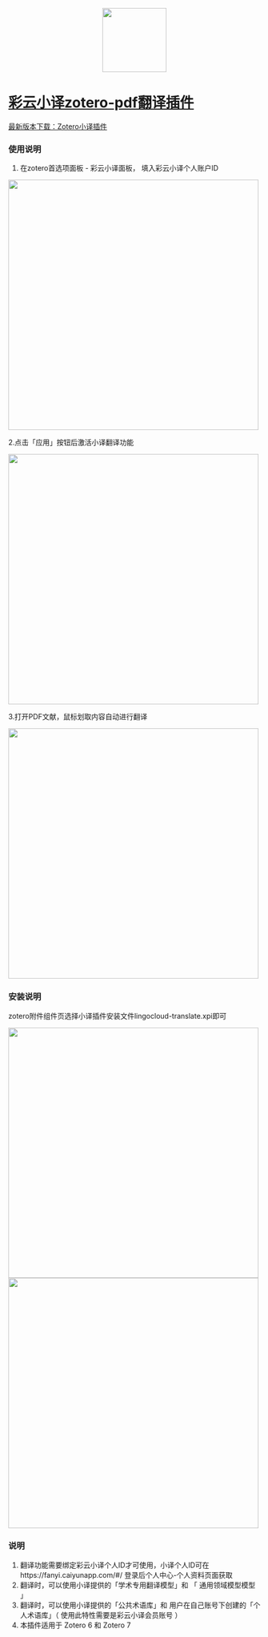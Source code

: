 <p align="center">
 <img src="https://github.com/squirrelRao/zotero-lingocloud/assets/528419/17cf739f-00b1-44a5-82a1-4dafff9aef09" width="128">
</p>
<p align="center">
	<a href="[https://github.com/qnscholar/zotero-if/releases](https://github.com/squirrelRao/zotero-lingocloud/releases)">
</p>

# 彩云小译zotero-pdf翻译插件

最新版本下载：<a href="https://github.com/squirrelRao/zotero-lingocloud/releases">Zotero小译插件</a>

### 使用说明
1. 在zotero首选项面板 - 彩云小译面板， 填入彩云小译个人账户ID
   
 <img src="https://github.com/squirrelRao/zotero-lingocloud/assets/528419/18d70e35-fe1a-4684-92e9-7714ed21ab7e" width="500">

2.点击「应用」按钮后激活小译翻译功能

 <img src="https://github.com/squirrelRao/zotero-lingocloud/assets/528419/d8813beb-d17a-46aa-91e8-757f2884c525" width="500">

3.打开PDF文献，鼠标划取内容自动进行翻译

 <img src="https://github.com/squirrelRao/zotero-lingocloud/assets/528419/33eeaf16-ffc9-4429-aaa2-763299086c02" width="500">

### 安装说明
zotero附件组件页选择小译插件安装文件lingocloud-translate.xpi即可

<img src="https://github.com/squirrelRao/zotero-lingocloud/assets/528419/afe76059-36aa-4a69-9c4f-084df81910d2" width="500">
<br>

<img src="https://github.com/squirrelRao/zotero-lingocloud/assets/528419/99d58e84-3144-41c3-be3b-5eaf85ab8bdd" width="500">


### 说明

1. 翻译功能需要绑定彩云小译个人ID才可使用，小译个人ID可在https://fanyi.caiyunapp.com/#/ 登录后个人中心-个人资料页面获取
2. 翻译时，可以使用小译提供的「学术专用翻译模型」和 「 通用领域模型模型 」
3. 翻译时，可以使用小译提供的「公共术语库」和 用户在自己账号下创建的「个人术语库」（ 使用此特性需要是彩云小译会员账号 ）
5. 本插件适用于 Zotero 6 和  Zotero 7 

